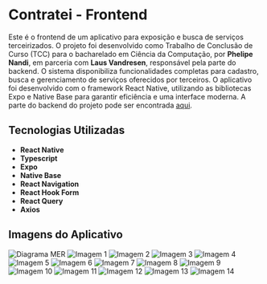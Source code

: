# Contratei - Frontend

Este é o frontend de um aplicativo para exposição e busca de serviços terceirizados. O projeto foi desenvolvido como Trabalho de Conclusão de Curso (TCC) para o bacharelado em Ciência da Computação, por **Phelipe Nandi**, em parceria com **Laus Vandresen**, responsável pela parte do backend. O sistema disponibiliza funcionalidades completas para cadastro, busca e gerenciamento de serviços oferecidos por terceiros. O aplicativo foi desenvolvido com o framework React Native, utilizando as bibliotecas Expo e Native Base para garantir eficiência e uma interface moderna.
A parte do backend do projeto pode ser encontrada [aqui](https://github.com/Laus-Vandresen/contratei-backend).

## Tecnologias Utilizadas

- **React Native**
- **Typescript**
- **Expo**
- **Native Base**
- **React Navigation**
- **React Hook Form**
- **React Query**
- **Axios**
  
## Imagens do Aplicativo
![Diagrama MER](./src/main/resources/images/DiagramaMER.jpg)
![Imagem 1](./src/main/resources/images/Cadastro.jpg)
![Imagem 2](./src/main/resources/images/CadastroGoogle.jpg)
![Imagem 3](./src/main/resources/images/Vitrine.jpg)
![Imagem 4](./src/main/resources/images/CadastrarOrcamento.jpg)
![Imagem 5](./src/main/resources/images/BuscarOrcamento.jpg)
![Imagem 6](./src/main/resources/images/ContratarFornecedor.jpg)
![Imagem 7](./src/main/resources/images/ContratarProposta.jpg)
![Imagem 8](./src/main/resources/images/Endereco.jpg)
![Imagem 9](./src/main/resources/images/InformacoesConsumidor.jpg)
![Imagem 10](./src/main/resources/images/InformacoesFornecedor.jpg)
![Imagem 11](./src/main/resources/images/Orcamento.jpg)
![Imagem 12](./src/main/resources/images/OrcamentoEmAndamento.jpg)
![Imagem 13](./src/main/resources/images/Pagamento.jpg)
![Imagem 14](./src/main/resources/images/Proposta.jpg)

